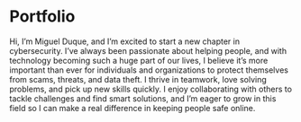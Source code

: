 # Portfolio
Hi, I’m Miguel Duque, and I’m excited to start a new chapter in cybersecurity. I’ve always been passionate about helping people, and with technology becoming such a huge part of our lives, I believe it’s more important than ever for individuals and organizations to protect themselves from scams, threats, and data theft.
I thrive in teamwork, love solving problems, and pick up new skills quickly. I enjoy collaborating with others to tackle challenges and find smart solutions, and I’m eager to grow in this field so I can make a real difference in keeping people safe online.
